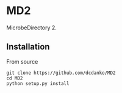 # MD2
MicrobeDirectory 2.

## Installation

From source
```
git clone https://github.com/dcdanko/MD2
cd MD2
python setup.py install
```
